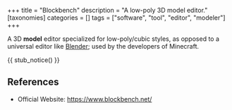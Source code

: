 +++
title = "Blockbench"
description = "A low-poly 3D model editor."
[taxonomies]
categories = []
tags = ["software", "tool", "editor", "modeler"]
+++

A 3D **model** editor specialized for low-poly/cubic styles, as opposed to a universal editor like [Blender](https://www.blender.org/); used by the developers of Minecraft.

{{ stub_notice() }}

## References

- Official Website: <https://www.blockbench.net/>
